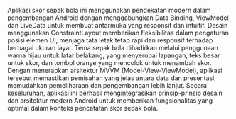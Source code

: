 Aplikasi skor sepak bola ini menggunakan pendekatan modern dalam pengembangan Android dengan menggabungkan Data Binding, ViewModel dan LiveData untuk membuat antarmuka yang responsif dan intuitif. Desain menggunakan ConstraintLayout memberikan fleksibilitas dalam pengaturan posisi elemen UI, menjaga tata letak tetap rapi dan responsif terhadap berbagai ukuran layar. Tema sepak bola dihadirkan melalui penggunaan warna hijau untuk latar belakang, yang menyerupai lapangan, teks besar untuk skor, dan tombol oranye yang mencolok untuk menambah skor. Dengan menerapkan arsitektur MVVM (Model-View-ViewModel), aplikasi tersebut memastikan pemisahan yang jelas antara data dan presentasi, memudahkan pemeliharaan dan pengembangan lebih lanjut. Secara keseluruhan, aplikasi ini berhasil mengintegrasikan prinsip-prinsip desain dan arsitektur modern Android untuk memberikan fungsionalitas yang optimal dalam konteks pencatatan skor sepak bola.
